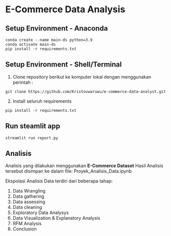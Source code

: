# E-Commerce Data Analysis


## Setup Environment - Anaconda
```
conda create --name main-ds python=3.9
conda activate main-ds
pip install -r requirements.txt
```

## Setup Environment - Shell/Terminal

1. Clone repository berikut ke komputer lokal dengan menggunakan perintah :
```
git clone https://github.com/Kristovwaruwu/e-commerce-data-analyst.git
```

2. Install seluruh requirements
```
pip install -r requirements.txt
```

## Run steamlit app
```
streamlit run report.py
```
## Analisis
Analisis yang dilakukan menggunakan **E-Commerce Dataset**
Hasil Analisis tersebut disimpan ke dalam file: Proyek_Analisis_Data.ipynb


Ekspolasi Analisis Data terdiri dari beberapa tahap:
1. Data Wrangling
2. Data gathering
3. Data assessing
4. Data cleaning
5. Exploratory Data Analysys
6. Data Visualization & Explanatory Analysis
7. RFM Analysis
8. Conclusion